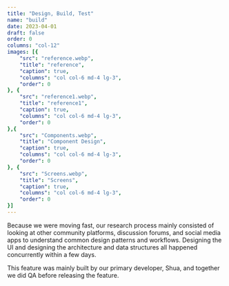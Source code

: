 ```yaml
---
title: "Design, Build, Test"
name: "build"
date: 2023-04-01
draft: false
order: 0
columns: "col-12"
images: [{
    "src": "reference.webp",
    "title": "reference",
    "caption": true,
    "columns": "col col-6 md-4 lg-3",
    "order": 0
}, {
    "src": "reference1.webp",
    "title": "reference1",
    "caption": true,
    "columns": "col col-6 md-4 lg-3",
    "order": 0
},{
    "src": "Components.webp",
    "title": "Component Design",
    "caption": true,
    "columns": "col col-6 md-4 lg-3",
    "order": 0
}, {
    "src": "Screens.webp",
    "title": "Screens",
    "caption": true,
    "columns": "col col-6 md-4 lg-3",
    "order": 0
}]
---
```

Because we were moving fast, our research process mainly consisted of looking at other community platforms, discussion forums, and social media apps to understand common design patterns and workflows.  Designing the UI and designing the architecture and data structures all happened concurrently within a few days.

This feature was mainly built by our primary developer, Shua, and together we did QA before releasing the feature.